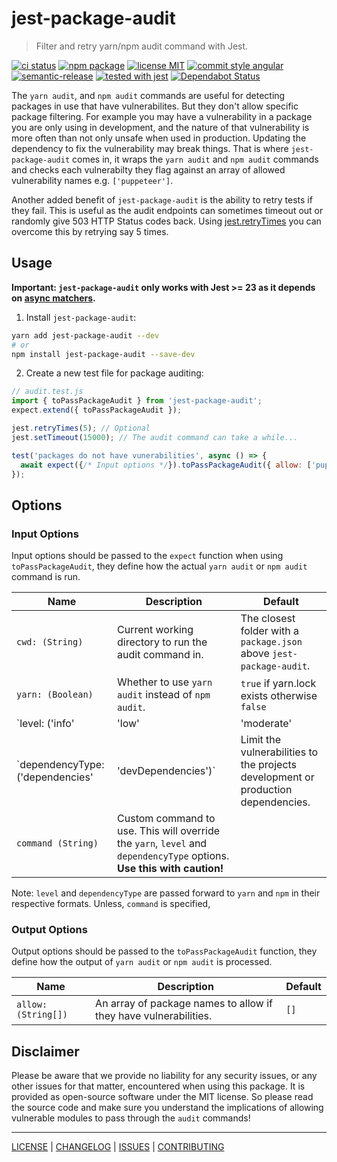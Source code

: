 # jest-package-audit

> Filter and retry yarn/npm audit command with Jest.

[![ci status][ci-badge]][ci-link]
[![npm package][npm-badge]][npm-link]
[![license MIT][license-badge]][license]
[![commit style angular][commit-style-badge]][commit-style-link]
[![semantic-release][semantic-release-badge]][semantic-release-link]
[![tested with jest][jest-badge]][jest-link]
[![Dependabot Status][dependabot-badge]][dependabot-link]

The `yarn audit`, and `npm audit` commands are useful for detecting packages in use that have vulnerabilites. But they don't allow specific package filtering. For example you may have a vulnerability in a package you are only using in development, and the nature of that vulnerability is more often than not only unsafe when used in production. Updating the dependency to fix the vulnerability may break things. That is where `jest-package-audit` comes in, it wraps the `yarn audit` and `npm audit` commands and checks each vulnerabilty they flag against an array of allowed vulnerability names e.g. `['puppeteer']`.

Another added benefit of `jest-package-audit` is the ability to retry tests if they fail. This is useful as the audit endpoints can sometimes timeout out or randomly give 503 HTTP Status codes back. Using [jest.retryTimes][jest-retry-times] you can overcome this by retrying say 5 times.

## Usage
__Important: `jest-package-audit` only works with Jest >= 23 as it depends on [async matchers][async-matchers].__
1. Install `jest-package-audit`:
```bash
yarn add jest-package-audit --dev
# or
npm install jest-package-audit --save-dev
```
2. Create a new test file for package auditing:
```javascript
// audit.test.js
import { toPassPackageAudit } from 'jest-package-audit';
expect.extend({ toPassPackageAudit });

jest.retryTimes(5); // Optional
jest.setTimeout(15000); // The audit command can take a while...

test('packages do not have vunerabilities', async () => {
  await expect({/* Input options */}).toPassPackageAudit({ allow: ['puppeteer'] /* Output options */ });
});
```

## Options
### Input Options
Input options should be passed to the `expect` function when using `toPassPackageAudit`, they define how the actual `yarn audit` or `npm audit` command is run.

Name | Description | Default
--- | --- | ---
`cwd: (String)` | Current working directory to run the audit command in. | The closest folder with a `package.json` above `jest-package-audit`.
`yarn: (Boolean)` | Whether to use `yarn audit` instead of `npm audit`. | `true` if yarn.lock exists otherwise `false`
`level: ('info' | 'low' | 'moderate' | 'high' | 'critical')` | Limit the vulnerabilities to the given level and above. (Note: npm does not support `info`, so it will not be passed forward) |
`dependencyType: ('dependencies' | 'devDependencies')` | Limit the vulnerabilities to the projects development or production dependencies. |
`command (String)` | Custom command to use. This will override the `yarn`, `level` and `dependencyType` options. __Use this with caution!__ |

Note: `level` and `dependencyType` are passed forward to `yarn` and `npm` in their respective formats. Unless, `command` is specified,


### Output Options
Output options should be passed to the `toPassPackageAudit` function, they define how the output of `yarn audit` or `npm audit` is processed.

Name | Description | Default
--- | --- | ---
`allow: (String[])` | An array of package names to allow if they have vulnerabilities. | `[]`

## Disclaimer
Please be aware that we provide no liability for any security issues, or any other issues for that matter, encountered when using this package. It is provided as open-source software under the MIT license. So please read the source code and make sure you understand the implications of allowing vulnerable modules to pass through the `audit` commands!

---

[LICENSE][license] | [CHANGELOG][changelog] | [ISSUES][issues] | [CONTRIBUTING][contributing]

[license]: ./LICENSE
[changelog]: ./CHANGELOG.md
[issues]: https://github.com/xeroxinteractive/jest-package-audit/issues
[contributing]: ./CONTRIBUTING.md

[ci-badge]: https://flat.badgen.net/github/checks/xeroxinteractive/jest-package-audit/release?label=ci
[ci-link]: https://github.com/xeroxinteractive/jest-package-audit/actions?query=branch%3Arelease

[npm-badge]: https://flat.badgen.net/npm/v/jest-package-audit?color=cyan
[npm-link]: https://www.npmjs.com/package/jest-package-audit

[license-badge]: https://flat.badgen.net/npm/license/jest-package-audit

[commit-style-badge]: https://flat.badgen.net/badge/commit%20style/angular/purple
[commit-style-link]: https://github.com/angular/angular.js/blob/master/DEVELOPERS.md#-git-commit-guidelines

[semantic-release-badge]: https://flat.badgen.net/badge/%20%20%F0%9F%93%A6%F0%9F%9A%80/semantic%20release/e10079
[semantic-release-link]: https://github.com/semantic-release/semantic-release

[dependabot-badge]: https://flat.badgen.net/dependabot/xeroxinteractive/jest-package-audit?icon=dependabot
[dependabot-link]: https://dependabot.com

[jest-badge]: https://flat.badgen.net/badge/tested%20with/jest/99424f
[jest-link]: https://github.com/facebook/jest

[async-matchers]: https://jestjs.io/blog/2018/05/29/jest-23-blazing-fast-delightful-testing.html#custom-asynchronous-matchers
[jest-retry-times]: https://github.com/facebook/jest/blob/f45d1c939cbf55a71dbfdfc316d2be62b590197f/docs/JestObjectAPI.md#jestretrytimes
